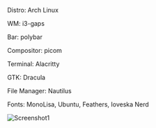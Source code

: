 Distro:         Arch Linux

WM:             i3-gaps

Bar:            polybar

Compositor:     picom

Terminal:       Alacritty

GTK:            Dracula

File Manager:   Nautilus

Fonts: MonoLisa, Ubuntu, Feathers, Ioveska Nerd

![Screenshot1](https://i.redd.it/ykhw5r7zjxy81.png)

